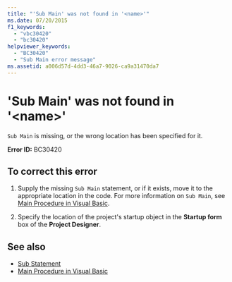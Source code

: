 ```yaml
---
title: "'Sub Main' was not found in '<name>'"
ms.date: 07/20/2015
f1_keywords: 
  - "vbc30420"
  - "bc30420"
helpviewer_keywords: 
  - "BC30420"
  - "Sub Main error message"
ms.assetid: a006d57d-4dd3-46a7-9026-ca9a31470da7
---
```

# 'Sub Main' was not found in '\<name>'
`Sub Main` is missing, or the wrong location has been specified for it.  
  
 **Error ID:** BC30420  
  
## To correct this error  
  
1.  Supply the missing `Sub Main` statement, or if it exists, move it to the appropriate location in the code. For more information on `Sub Main`, see [Main Procedure in Visual Basic](../../../visual-basic/programming-guide/program-structure/main-procedure.md).  
  
2.  Specify the location of the project's startup object in the **Startup form** box of the **Project Designer**.  
  
## See also

- [Sub Statement](../../../visual-basic/language-reference/statements/sub-statement.md)
- [Main Procedure in Visual Basic](../../../visual-basic/programming-guide/program-structure/main-procedure.md)
